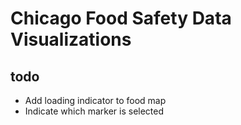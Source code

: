# Chicago Food Safety Data Visualizations

## todo
- Add loading indicator to food map
- Indicate which marker is selected